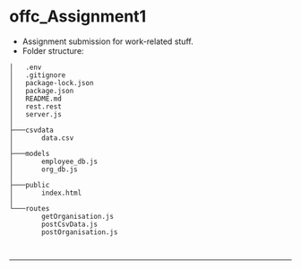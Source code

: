 # offc_Assignment1

- Assignment submission for work-related stuff. 
- Folder structure: 

```
│   .env
│   .gitignore
│   package-lock.json
│   package.json
│   README.md
│   rest.rest
│   server.js
│
├───csvdata
│       data.csv
│
├───models
│       employee_db.js
│       org_db.js
│
├───public
│       index.html
│
└───routes
        getOrganisation.js
        postCsvData.js
        postOrganisation.js



```

------------------------
